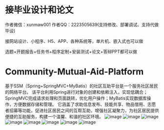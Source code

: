 # 接毕业设计和论文
作者微信：xunmaw001  作者QQ：2223505639(支持修改、部署调试、支持代做毕设)

接网站设计、小程序、H5、APP、各种系统等，单片机、嵌入式也可以做

选题+开题报告+任务书+程序定制+安装测试+论文+答辩PPT都可以做
# Community-Mutual-Aid-Platform
基于SSM（Spring+SpringMVC+MyBatis）的社区互助平台是一个服务社区居民的网络平台。  该平台利用Spring进行对象的创建和依赖注入，实现低耦合；SpringMVC完成请求处理和页面跳转，优化用户操作；MyBatis实现数据库操作，方便数据存储和管理。  它涵盖了求助信息发布、技能共享、物品借用、志愿者招募等功能，促进社区居民之间的互帮互助，增强社区凝聚力，为社区居民提供便捷的互助服务，构建一个温馨、和谐的社区环境。
![image](https://github.com/user-attachments/assets/470b8d89-22f8-452e-9f53-530a4179d1e0)
![image](https://github.com/user-attachments/assets/0b2cd9bc-93d8-492b-8fb0-0dea5a1c5d2a)
![image](https://github.com/user-attachments/assets/3602674b-c081-40fb-a17a-e716ea04ea16)
![image](https://github.com/user-attachments/assets/df7d27e2-1165-47a8-b309-20605360976d)
![image](https://github.com/user-attachments/assets/67423891-c5d0-420d-a18e-40b5dc47c7a3)
![image](https://github.com/user-attachments/assets/377fd240-b34b-47b2-a4ca-0805302fc400)
![image](https://github.com/user-attachments/assets/05808698-a35c-4797-8551-58b086e664b9)
![image](https://github.com/user-attachments/assets/da0ab37a-4c71-4d2e-ac4b-ee9dba155bfe)
